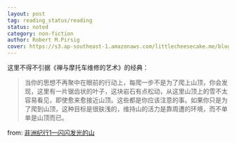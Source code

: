 ```yaml
---
layout: post
tag: reading_status/reading
status: noted
category: non-fiction
author: Robert M.Pirsig
cover: https://s3.ap-southeast-1.amazonaws.com/littlecheesecake.me/blog-post/books/禅与摩托车维修艺术.jpg
---
```


这里不得不引据《禅与摩托车维修的艺术》的经典：

> 当你的思想不再聚中在眼前的行动上，每爬一步不是为了爬上山顶，你会发现，这里有一片锯齿状的叶子，这块岩石有点松动，从这里山顶上的雪不太容易看见，即使愈来愈接近山顶。这些都是你应该注意的事。如果你只是为了爬到山顶，这种目标是很肤浅的，维持山的活力是靠周遭的环境，而不单单是山顶而已。

from: [非洲纪行1—闪闪发光的山](/blog2/2018/08/16/tanzania-kilimanjaro.html)